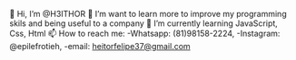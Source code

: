 👋 Hi, I’m @H3ITHOR
👀 I’m want to learn more to improve my programming skils and being useful to a company
🌱 I’m currently learning JavaScript, Css, Html
📫 How to reach me: -Whatsapp: (81)98158-2224, -Instagram: @epilefrotieh, -email: heitorfelipe37@gmail.com

<!---
H3ITHOR/H3ITHOR is a ✨ special ✨ repository because its `README.md` (this file) appears on your GitHub profile.
You can click the Preview link to take a look at your changes.
--->
